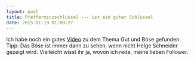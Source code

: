 ```yaml
---
layout: post
title: Pfefferminzschlüssel --- ist ein guter Schlüssel
date: 2015-01-19 01:00:27
---
```


Ich habe noch ein gutes [Video](https://www.youtube.com/watch?v=xbLMGEa3DXc) zu dem Thema Gut und Böse gefunden. Tipp: Das Böse ist immer dann zu sehen, wenn nicht Helge Schneider gezeigt wird. Vielleicht wisst ihr ja, wovon ich rede, meine lieben Follower.
